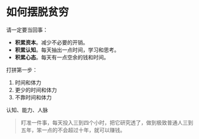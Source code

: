 # 如何摆脱贫穷

请一定要当回事：

- **积累资本**。减少不必要的开销。
- **积累认知**。每天抽出一点时间，学习和思考。
- **积累心态**。每天有一点空余的钱和时间。

打拼第一步：

1. 时间和体力
2. 更少的时间和体力
3. 不靠时间和体力

认知、能力、人脉

> 盯准一件事，每天投入三到四个小时，把它研究透了，做到极致普通人三到五年，笨一点的不会超过十年，就可以赚钱。

